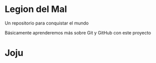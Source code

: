 # Legion del Mal
Un repositorio para conquistar el mundo

Básicamente aprenderemos más sobre Git y GitHub con este proyecto

# Joju